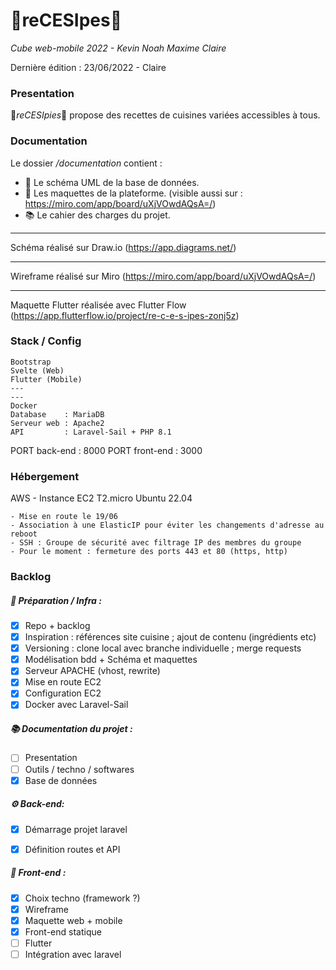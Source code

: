 # 🧁reCESIpes🧁

_Cube web-mobile 2022 - Kevin Noah Maxime Claire_

Dernière édition : 23/06/2022 - Claire

### Presentation

🧁*reCESIpies*🧁 propose des recettes de cuisines variées accessibles à tous.

### Documentation

Le dossier */documentation* contient :

 - 📐 Le schéma UML de la base de données.
 - 💄 Les maquettes de la plateforme. (visible  aussi sur : https://miro.com/app/board/uXjVOwdAQsA=/)
 - 📚 Le cahier des charges du projet.

---

Schéma réalisé sur Draw.io (https://app.diagrams.net/)

---

Wireframe réalisé sur Miro (https://miro.com/app/board/uXjVOwdAQsA=/)

---

Maquette Flutter réalisée avec Flutter Flow (https://app.flutterflow.io/project/re-c-e-s-ipes-zonj5z)

### Stack / Config
 

    Bootstrap
    Svelte (Web)
    Flutter (Mobile)
    ---
    ---
    Docker
    Database    : MariaDB
    Serveur web : Apache2
    API         : Laravel-Sail + PHP 8.1


PORT back-end   : 8000
PORT front-end  : 3000

### Hébergement

AWS - Instance EC2 T2.micro Ubuntu 22.04 

    - Mise en route le 19/06
    - Association à une ElasticIP pour éviter les changements d'adresse au reboot
    - SSH : Groupe de sécurité avec filtrage IP des membres du groupe
    - Pour le moment : fermeture des ports 443 et 80 (https, http) 

### Backlog


##### 🔧 Préparation / Infra :

* [x] Repo + backlog
* [x] Inspiration       : références site cuisine ; ajout de contenu (ingrédients etc)
* [x] Versioning        : clone local avec branche individuelle ; merge requests 
* [x] Modélisation bdd + Schéma et maquettes
* [x] Serveur APACHE (vhost, rewrite)
* [x] Mise en route EC2
* [x] Configuration EC2
* [x] Docker avec Laravel-Sail

##### 📚 Documentation du projet :

 * [ ] Presentation
 * [ ] Outils / techno / softwares
 * [x] Base de données

##### ⚙️ Back-end:

* [x] Démarrage projet laravel
* [x] Définition routes et API


##### :nail_care: Front-end :

* [x] Choix techno (framework ?)
* [x] Wireframe
* [x] Maquette web + mobile
* [x] Front-end statique
* [ ] Flutter
* [ ] Intégration avec laravel
